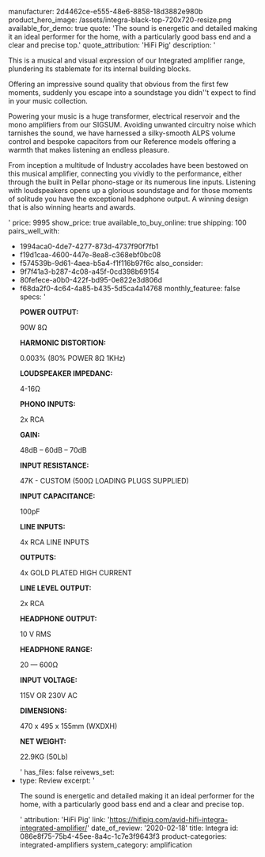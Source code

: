 manufacturer: 2d4462ce-e555-48e6-8858-18d3882e980b
product_hero_image: /assets/integra-black-top-720x720-resize.png
available_for_demo: true
quote: 'The sound is energetic and detailed making it an ideal performer for the home, with a particularly good bass end and a clear and precise top.'
quote_attribution: 'HiFi Pig'
description: '<p>This is a musical and visual expression of our Integrated amplifier range, plundering its stablemate for its internal building blocks.</p><p>Offering an impressive sound quality that obvious from the first few moments, suddenly you escape into a soundstage you didn''t expect to find in your music collection.</p><p>Powering your music is a huge transformer, electrical reservoir and the mono amplifiers from our SIGSUM. Avoiding unwanted circuitry noise which tarnishes the sound, we have harnessed a silky-smooth ALPS volume control and bespoke capacitors from our Reference models offering a warmth that makes listening an endless pleasure.&nbsp;&nbsp;</p><p>From inception a multitude of Industry accolades have been bestowed on this musical amplifier, connecting you vividly to the performance, either through the built in Pellar phono-stage or its numerous line inputs. Listening with loudspeakers opens up a glorious soundstage and for those moments of solitude you have the exceptional headphone output. A winning design that is also winning hearts and awards.&nbsp;&nbsp;</p>'
price: 9995
show_price: true
available_to_buy_online: true
shipping: 100
pairs_well_with:
  - 1994aca0-4de7-4277-873d-4737f90f7fb1
  - f19d1caa-4600-447e-8ea8-c368ebf0bc08
  - f574539b-9d61-4aea-b5a4-f1f116b97f6c
also_consider:
  - 9f7f41a3-b287-4c08-a45f-0cd398b69154
  - 80fefece-a0b0-422f-bd95-0e822e3d806d
  - f68da2f0-4c64-4a85-b435-5d5ca4a14768
monthly_featuree: false
specs: '<p><strong>POWER OUTPUT:</strong></p><p>90W 8Ω</p><p><strong>HARMONIC DISTORTION:</strong></p><p>0.003% (80% POWER 8Ω 1KHz)</p><p><strong>LOUDSPEAKER IMPEDANC:</strong></p><p>4-16Ω</p><p><strong>PHONO INPUTS:</strong></p><p>2x RCA</p><p><strong>GAIN:</strong></p><p>48dB – 60dB – 70dB</p><p><strong>INPUT RESISTANCE:</strong></p><p>47K - CUSTOM (500Ω LOADING PLUGS SUPPLIED)</p><p><strong>INPUT CAPACITANCE:</strong></p><p>100pF</p><p><strong>LINE INPUTS:</strong></p><p>4x RCA LINE INPUTS</p><p><strong>OUTPUTS:</strong></p><p>4x GOLD PLATED HIGH CURRENT</p><p><strong>LINE LEVEL OUTPUT:</strong></p><p>2x RCA</p><p><strong>HEADPHONE OUTPUT:</strong></p><p>10 V RMS</p><p><strong>HEADPHONE RANGE:</strong></p><p>20 — 600Ω</p><p><strong>INPUT VOLTAGE:</strong></p><p>115V OR 230V AC</p><p><strong>DIMENSIONS:</strong></p><p>470 x 495 x 155mm (WXDXH)</p><p><strong>NET WEIGHT:</strong></p><p>22.9KG (50Lb)</p>'
has_files: false
reivews_set:
  -
    type: Review
    excerpt: '<p>The sound is energetic and detailed making it an ideal performer for the home, with a particularly good bass end and a clear and precise top.&nbsp; &nbsp;</p>'
    attribution: 'HiFi Pig'
    link: 'https://hifipig.com/avid-hifi-integra-integrated-amplifier/'
    date_of_review: '2020-02-18'
title: Integra
id: 086e8f75-75b4-45ee-8a4c-1c7e3f9643f3
product-categories: integrated-amplifiers
system_category: amplification
